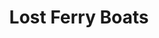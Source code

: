 ---
pid: WS75
title: Lost Ferry Boats
location_transcription: Front St & Arch St.
zipcode: '19106'
outside_phl: 
neighborhood: Society Hill,Old City
age: '87'
age_range: 70+
instagram: 
image_file_name: WS_75.jpg
proposal_transcription: Monument to lost Delaware River ferryboats.
topic: Philadelphia
topic_summary: '0'
type: Other No Form
keywords_other: ferryboats, delaware river
credit: 
image_labels: 
twitter: 
facebook: 
permalink: "/monuments/ws75/"
layout: item-page
---